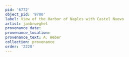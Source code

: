 ```yaml
---
pid: '6772'
object_pid: '9700'
label: View of the Harbor of Naples with Castel Nuovo
artist: janbrueghel
provenance_date:
provenance_location:
provenance_text: A. Weber
collection: provenance
order: '2228'
---
```

